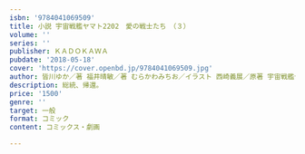 ```yaml
---
isbn: '9784041069509'
title: 小説 宇宙戦艦ヤマト2202　愛の戦士たち　（３）
volume: ''
series: ''
publisher: ＫＡＤＯＫＡＷＡ
pubdate: '2018-05-18'
cover: 'https://cover.openbd.jp/9784041069509.jpg'
author: 皆川ゆか／著 福井晴敏／著 むらかわみちお／イラスト 西崎義展／原著 宇宙戦艦ヤマト２２０２製作委員会／著
description: 総統、帰還。
price: '1500'
genre: ''
target: 一般
format: コミック
content: コミックス・劇画

---
```


